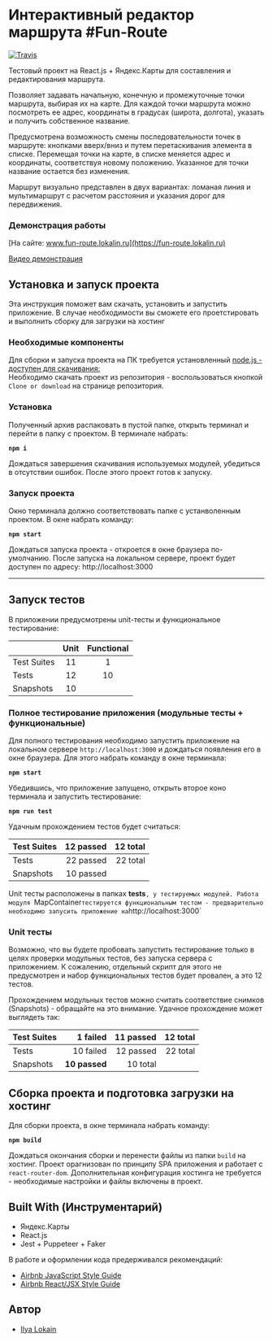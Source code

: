 # Интерактивный редактор маршрута #Fun-Route
[![Travis][build-badge]][build]

[build-badge]: https://img.shilds.io/travis/ILokalin/fun-route/master.png?style=flat-square
[build]: https://travis-ci.com/ILokalin/fun-route.svg?branch=master
Тестовый проект на React.js + Яндекс.Карты для составления и редактирования маршрута. 

Позволяет задавать начальную, конечную и промежуточные точки маршрута, выбирая их на карте. Для каждой точки маршрута можно посмотреть ее адрес, координаты в градусах (широта, долгота), указать и получить собственное название.

Предусмотрена возможность смены последовательности точек в маршруте: кнопками вверх/вниз и путем перетаскивания элемента в списке. Перемещая точки на карте, в списке меняется адрес и координаты, соответствуя новому положению. Указанное для точки название остается без изменения.

Маршрут визуально представлен в двух вариантах: ломаная линия и мультимаршрут с расчетом расстояния и указания дорог для передвижения. 

### Демонстрация работы
[На сайте: www.fun-route.lokalin.ru](https://fun-route.lokalin.ru)

[Видео демонстрация](https://youtu.be/maRULCKDRGs)

## Установка и запуск проекта
Эта инструкция поможет вам скачать, установить и запустить приложение. В случае необходимости вы сможете его проетстировать и выполнить сборку для загрузки на хостинг

### Необходимые компоненты
Для сборки и запуска проекта на ПК требуется установленный [node.js - доступен для скачивания: ](https://nodejs.org)<br>
Необходимо скачать проект из репозитория - воспользоваться кнопкой `Clone or download` на странице репозитория.

### Установка

Полученный архив распаковать в пустой папке, открыть терминал и перейти в папку с проектом. В терминале набрать:

**`npm i`**

Дождаться завершения скачивания используемых модулей, убедиться в отсутствии ошибок. После этого проект готов к запуску.

### Запуск проекта
Окно терминала должно соответствовать папке с устанволенным проектом. В окне набрать команду:

**`npm start`**

Дождаться запуска проекта - откроется в окне браузера по-умолчанию. После запуска на локальном сервере, проект будет доступен по адресу: http://localhost:3000

____

## Запуск тестов
В приложении предусмотрены unit-тесты и функциональное тестирование:

|             | Unit | Functional |
|-------------|:----:|:----------:|
| Test Suites |  11  |      1     |
| Tests       |  12  |     10     |
| Snapshots   |  10  |            |

### Полное тестирование приложения (модульные тесты + функциональные)
Для полного тестирования необходимо запустить приложение на локальном сервере `http://localhost:3000` и дождаться появления его в окне браузера. Для этого набрать команду в окне терминала: 

**`npm start`**

Убедившись, что приложение запущено, открыть второе коно терминала и запустить тестирование:

**`npm run test`**

Удачным прохождением тестов будет считаться:

| Test Suites | 12 passed | 12 total |
|-------------|----------:|---------:|
| Tests       | 22 passed | 22 total |
| Snapshots   | 10 passed |          |

Unit тесты расположены в папках __tests__`, у тестируемых модулей.
Работа модуля `MapContainer` тестируется функциональным тестом - предварительно необходимо запусить приложение на `http://localhost:3000`

### Unit тесты
Возможно, что вы будете пробовать запустить тестирование только в целях проверки модульных тестов, без запуска сервера с приложением. К сожалению, отдельный скрипт для этого не предусмотрен и набор функциональных тестов будет провален, а это 12 тестов.

Прохождением модульных тестов можно считать соответствие снимков (Snapshots) - обращайте на это внимание. Удачное прохождение может выглядеть так:

| Test Suites |  1 failed | 11 passed | 12 total |
|-------------|----------:|----------:|---------:|
| Tests       | 10 failed | 12 passed | 22 total |
| Snapshots   | **10 passed** |  10 total |          |

## Сборка проекта и подготовка загрузки на хостинг
Для сборки проекта, в окне терминала набрать команду:

**`npm build`**

Дождаться окончания сборки и перенести файлы из папки `build` на хостинг. Проект орагнизован по принципу SPA приложения и работает с `react-router-dom`. Дополнительная конфигурация хостинга не требуется - необходимые настройки и файлы включены в проект. 

## Built With (Инструментарий)
- Яндекс.Карты
- React.js
- Jest + Puppeteer + Faker

В работе и оформлении кода предерживался рекомендаций:
- [Airbnb JavaScript Style Guide](https://github.com/airbnb/javascript)
- [Airbnb React/JSX Style Guide](https://github.com/airbnb/javascript/tree/master/react)

## Автор
- [Ilya Lokain](https://github.com/ILokalin)
